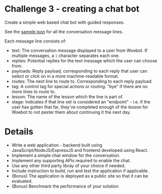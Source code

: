 # Challenge 3 - creating a chat bot

Create a simple web based chat bot with guided responses.  

See the [sample.json](sample.json) for all the conversation message lines. 

Each message line consists of:

- text: The conversation message displayed to a user from Woebot.  If multiple messages, a `|` character separates each one.
- replies: Potential replies for the text message which the user can choose from. 
- payloads: Reply payload, corresponding to each reply that user can select or click on in a more machine-readable format.
- routes: The next line to route to.  Corresponding to each reply payload. 
- tag: A control tag for special actions or routing. "bye" if there are no more lines to route to. 
- lesson: The name of the lesson which the line is part of.
- stage: Indicates if that line set is considered an "endpoint" - i.e. if the user has gotten that far, they've completed enough of the lesson for Woebot to not pester them about continuing it the next day.

# Details
- Write a web application - backend built using JavaScript/NodeJS/ExpressJS and frontend developed using React. 
- Implement a simple chat window for the conversation.
- Implement any supporting APIs required to enable the chat.  
- Use any other third party libray of your choice if needed. 
- Include instruction to build, run and test the application if applicable. 
- (Bonus) The application is deployed as a public site so that it can be evaluated. 
- (Bonus) Benchmark the performance of your solution
